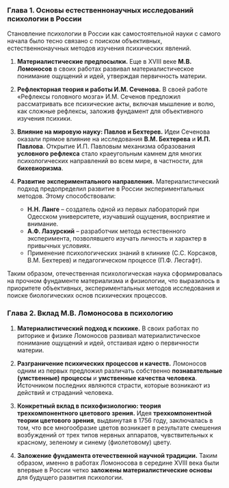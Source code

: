 ### **Глава 1. Основы естественнонаучных исследований психологии в России**

Становление психологии в России как самостоятельной науки с самого начала было тесно связано с поиском объективных, естественнонаучных методов изучения психических явлений. 

1.  **Материалистические предпосылки.** Еще в XVIII веке **М.В. Ломоносов** в своих работах развивал материалистическое понимание ощущений и идей, утверждая первичность материи.

2.  **Рефлекторная теория и работы И.М. Сеченова.** В своей работе «Рефлексы головного мозга» И.М. Сеченов предложил рассматривать все психические акты, включая мышление и волю, как сложные рефлексы, заложив фундамент для объективного изучения психики.

3.  **Влияние на мировую науку: Павлов и Бехтерев.** Идеи Сеченова оказали прямое влияние на исследования **В.М. Бехтерева** и **И.П. Павлова**. Открытие И.П. Павловым механизма образования **условного рефлекса** стало краеугольным камнем для многих психологических направлений во всем мире, в частности, для **бихевиоризма**. 

4.  **Развитие экспериментального направления.** Материалистический подход предопределил развитие в России экспериментальных методов. Этому способствовали:
    *   **Н.Н. Ланге** – создатель одной из первых лабораторий при Одесском университете, изучавший ощущения, восприятие и внимание.
    *   **А.Ф. Лазурский** – разработчик метода естественного эксперимента, позволявшего изучать личность и характер в привычных условиях.
    *   Применение психологических знаний в клинике (С.С. Корсаков, В.М. Бехтерев) и педагогическом процессе (П.Ф. Лесгафт).

Таким образом, отечественная психологическая наука сформировалась на прочном фундаменте материализма и физиологии, что выразилось в приоритете объективных, экспериментальных методов исследования и поиске биологических основ психических процессов.

### **Глава 2. Вклад М.В. Ломоносова в психологию**

1.  **Материалистический подход к психике.** В своих работах по риторике и физике Ломоносов развивал материалистическое понимание ощущений и идей, отстаивая идею о первичности материи.

2.  **Разграничение психических процессов и качеств.** Ломоносов одним из первых предложил различать собственно **познавательные (умственные) процессы** и **умственные качества человека**. Источником последних являются страсти, которые возникают из действий и страданий человека.

3.  **Конкретный вклад в психофизиологию: теория трехкомпонентного цветового зрения.** Идея **трехкомпонентной теории цветового зрения**, выдвинутая в 1756 году, заключалась в том, что все многообразие цветов возникает в результате смешения возбуждений от трех типов нервных аппаратов, чувствительных к красному, зеленому и синему (фиолетовому) цвету.

4.  **Заложение фундамента отечественной научной традиции.** Таким образом, именно в работах Ломоносова в середине XVIII века были впервые в России четко **заложены материалистические основы** для будущего развития психологии.